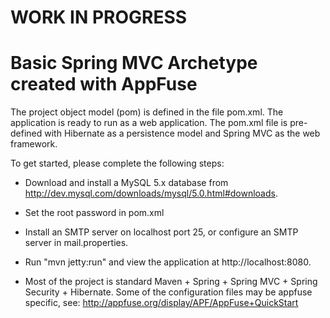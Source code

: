# WORK IN PROGRESS #

# Basic Spring MVC Archetype created with AppFuse #

The project object model (pom) is defined in the file pom.xml.
The application is ready to run as a web application. The pom.xml file is
pre-defined with Hibernate as a persistence model and Spring MVC as the web
framework.

To get started, please complete the following steps:

- Download and install a MySQL 5.x database from
   http://dev.mysql.com/downloads/mysql/5.0.html#downloads.

- Set the root password in pom.xml

- Install an SMTP server on localhost port 25, or configure an SMTP server in mail.properties.

- Run "mvn jetty:run" and view the application at http://localhost:8080.

- Most of the project is standard Maven + Spring + Spring MVC + Spring Security + Hibernate.  Some of the configuration files may be appfuse specific, see:  http://appfuse.org/display/APF/AppFuse+QuickStart

